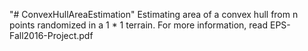 "# ConvexHullAreaEstimation" 
Estimating area of a convex hull from n points randomized in a 1 * 1 terrain. For more information, read EPS-Fall2016-Project.pdf
